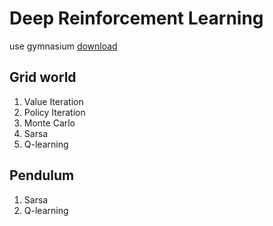 # Deep Reinforcement Learning

use gymnasium
[download](https://minukiki.github.io/ai/OpenaiGym/)

## Grid world

1. Value Iteration
2. Policy Iteration
3. Monte Carlo
4. Sarsa
5. Q-learning

## Pendulum
1. Sarsa
2. Q-learning